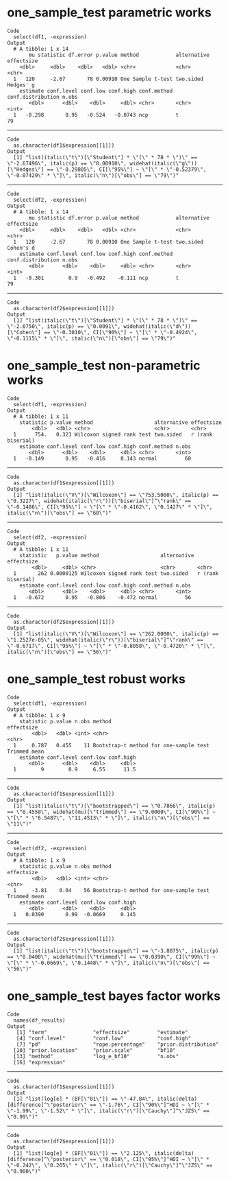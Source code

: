# one_sample_test parametric works

    Code
      select(df1, -expression)
    Output
      # A tibble: 1 x 14
           mu statistic df.error p.value method            alternative effectsize
        <dbl>     <dbl>    <dbl>   <dbl> <chr>             <chr>       <chr>     
      1   120     -2.67       78 0.00910 One Sample t-test two.sided   Hedges' g 
        estimate conf.level conf.low conf.high conf.method conf.distribution n.obs
           <dbl>      <dbl>    <dbl>     <dbl> <chr>       <chr>             <int>
      1   -0.298       0.95   -0.524   -0.0743 ncp         t                    79

---

    Code
      as.character(df1$expression[[1]])
    Output
      [1] "list(italic(\"t\")[\"Student\"] * \"(\" * 78 * \")\" == \"-2.67496\", italic(p) == \"0.00910\", widehat(italic(\"g\"))[\"Hedges\"] == \"-0.29805\", CI[\"95%\"] ~ \"[\" * \"-0.52379\", \"-0.07429\" * \"]\", italic(\"n\")[\"obs\"] == \"79\")"

---

    Code
      select(df2, -expression)
    Output
      # A tibble: 1 x 14
           mu statistic df.error p.value method            alternative effectsize
        <dbl>     <dbl>    <dbl>   <dbl> <chr>             <chr>       <chr>     
      1   120     -2.67       78 0.00910 One Sample t-test two.sided   Cohen's d 
        estimate conf.level conf.low conf.high conf.method conf.distribution n.obs
           <dbl>      <dbl>    <dbl>     <dbl> <chr>       <chr>             <int>
      1   -0.301        0.9   -0.492    -0.111 ncp         t                    79

---

    Code
      as.character(df2$expression[[1]])
    Output
      [1] "list(italic(\"t\")[\"Student\"] * \"(\" * 78 * \")\" == \"-2.6750\", italic(p) == \"0.0091\", widehat(italic(\"d\"))[\"Cohen\"] == \"-0.3010\", CI[\"90%\"] ~ \"[\" * \"-0.4924\", \"-0.1115\" * \"]\", italic(\"n\")[\"obs\"] == \"79\")"

# one_sample_test non-parametric works

    Code
      select(df1, -expression)
    Output
      # A tibble: 1 x 11
        statistic p.value method                    alternative effectsize       
            <dbl>   <dbl> <chr>                     <chr>       <chr>            
      1      754.   0.323 Wilcoxon signed rank test two.sided   r (rank biserial)
        estimate conf.level conf.low conf.high conf.method n.obs
           <dbl>      <dbl>    <dbl>     <dbl> <chr>       <int>
      1   -0.149       0.95   -0.416     0.143 normal         60

---

    Code
      as.character(df1$expression[[1]])
    Output
      [1] "list(italic(\"V\")[\"Wilcoxon\"] == \"753.5000\", italic(p) == \"0.3227\", widehat(italic(\"r\"))[\"biserial\"]^\"rank\" == \"-0.1486\", CI[\"95%\"] ~ \"[\" * \"-0.4162\", \"0.1427\" * \"]\", italic(\"n\")[\"obs\"] == \"60\")"

---

    Code
      select(df2, -expression)
    Output
      # A tibble: 1 x 11
        statistic   p.value method                    alternative effectsize       
            <dbl>     <dbl> <chr>                     <chr>       <chr>            
      1       262 0.0000125 Wilcoxon signed rank test two.sided   r (rank biserial)
        estimate conf.level conf.low conf.high conf.method n.obs
           <dbl>      <dbl>    <dbl>     <dbl> <chr>       <int>
      1   -0.672       0.95   -0.806    -0.472 normal         56

---

    Code
      as.character(df2$expression[[1]])
    Output
      [1] "list(italic(\"V\")[\"Wilcoxon\"] == \"262.0000\", italic(p) == \"1.2527e-05\", widehat(italic(\"r\"))[\"biserial\"]^\"rank\" == \"-0.6717\", CI[\"95%\"] ~ \"[\" * \"-0.8058\", \"-0.4720\" * \"]\", italic(\"n\")[\"obs\"] == \"56\")"

# one_sample_test robust works

    Code
      select(df1, -expression)
    Output
      # A tibble: 1 x 9
        statistic p.value n.obs method                                 effectsize  
            <dbl>   <dbl> <int> <chr>                                  <chr>       
      1     0.787   0.455    11 Bootstrap-t method for one-sample test Trimmed mean
        estimate conf.level conf.low conf.high
           <dbl>      <dbl>    <dbl>     <dbl>
      1        9        0.9     6.55      11.5

---

    Code
      as.character(df1$expression[[1]])
    Output
      [1] "list(italic(\"t\")[\"bootstrapped\"] == \"0.7866\", italic(p) == \"0.4550\", widehat(mu)[\"trimmed\"] == \"9.0000\", CI[\"90%\"] ~ \"[\" * \"6.5487\", \"11.4513\" * \"]\", italic(\"n\")[\"obs\"] == \"11\")"

---

    Code
      select(df2, -expression)
    Output
      # A tibble: 1 x 9
        statistic p.value n.obs method                                 effectsize  
            <dbl>   <dbl> <int> <chr>                                  <chr>       
      1     -3.81    0.04    56 Bootstrap-t method for one-sample test Trimmed mean
        estimate conf.level conf.low conf.high
           <dbl>      <dbl>    <dbl>     <dbl>
      1   0.0390       0.99  -0.0669     0.145

---

    Code
      as.character(df2$expression[[1]])
    Output
      [1] "list(italic(\"t\")[\"bootstrapped\"] == \"-3.8075\", italic(p) == \"0.0400\", widehat(mu)[\"trimmed\"] == \"0.0390\", CI[\"99%\"] ~ \"[\" * \"-0.0669\", \"0.1448\" * \"]\", italic(\"n\")[\"obs\"] == \"56\")"

# one_sample_test bayes factor works

    Code
      names(df_results)
    Output
       [1] "term"               "effectsize"         "estimate"          
       [4] "conf.level"         "conf.low"           "conf.high"         
       [7] "pd"                 "rope.percentage"    "prior.distribution"
      [10] "prior.location"     "prior.scale"        "bf10"              
      [13] "method"             "log_e_bf10"         "n.obs"             
      [16] "expression"        

---

    Code
      as.character(df1$expression[[1]])
    Output
      [1] "list(log[e] * (BF[\"01\"]) == \"-47.84\", italic(delta)[difference]^\"posterior\" == \"-1.76\", CI[\"90%\"]^HDI ~ \"[\" * \"-1.99\", \"-1.52\" * \"]\", italic(\"r\")[\"Cauchy\"]^\"JZS\" == \"0.99\")"

---

    Code
      as.character(df2$expression[[1]])
    Output
      [1] "list(log[e] * (BF[\"01\"]) == \"2.125\", italic(delta)[difference]^\"posterior\" == \"0.018\", CI[\"95%\"]^HDI ~ \"[\" * \"-0.242\", \"0.265\" * \"]\", italic(\"r\")[\"Cauchy\"]^\"JZS\" == \"0.900\")"

